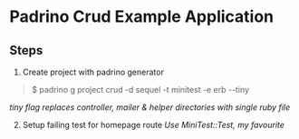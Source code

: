 Padrino Crud Example Application
================================

## Steps
1. Create project with padrino generator

> $ padrino g project crud -d sequel -t minitest -e erb --tiny

*tiny flag replaces controller, mailer & helper directories with single ruby file*

2. Setup failing test for homepage route
*Use MiniTest::Test, my favourite*